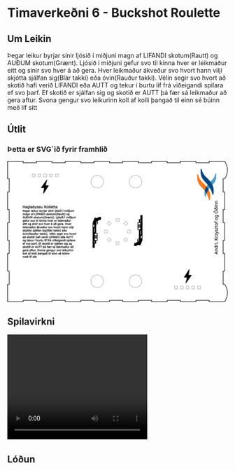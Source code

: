 # Timaverkeðni 6 - Buckshot Roulette

## Um Leikin

Þegar leikur byrjar sínir ljósið í miðjuni magn af LIFANDI skotum(Rautt) og
AUÐUM skotum(Grænt). Ljósið í miðjuni gefur svo til kinna hver er leikmaður
eitt og sínir svo hver á að gera. Hver leikmaður ákveður svo hvort hann vilji skjótta
sjálfan sig(Blár takki) eða óvin(Rauður takki). Vélin segir svo hvort að skotið
hafi verið LIFANDI eða AUTT og tekur í burtu líf frá viðeigandi spilara ef svo
þarf. Ef skotið er sjálfan sig og skotið er AUTT þá fær sá leikmaður að gera aftur.
Svona gengur svo leikurinn koll af kolli þangað til einn sé búinn með líf sitt

## Útlit

### Þetta er SVG´ið fyrir framhlið
<img title="a title" alt="Alt text" src="/bordspil_lok_V24.svg">

## Spilavirkni
<video src="" width="320" height="240" controls></video>

## Lóðun
